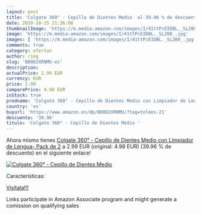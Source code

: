 ```yaml
---
layout: post
title: 'Colgate 360° - Cepillo de Dientes Medio  al 39.96 % de descuento'
date: 2020-10-15 21:36:08
thumbnailImage: 'https://m.media-amazon.com/images/I/41ttPcEIDBL._SL200_.jpg'
image: 'https://m.media-amazon.com/images/I/41ttPcEIDBL._SL200_.jpg'
images: [ 'https://m.media-amazon.com/images/I/41ttPcEIDBL._SL200_.jpg' ]
comments: true
category: ofertas
author: ring
slug: 'B00D2XRNMU-es'
description:
actualPrice: 2.99 EUR
currency: EUR
price: 2.99
comparePrice: 4.98 EUR
inStock: true
prodname: 'Colgate 360° - Cepillo de Dientes Medio con Limpiador de Lengua- Pack de 2'
country: 'es'
buyurl: 'https://www.amazon.es/dp/B00D2XRNMU/?tag=tolees-21'
descuento: '39.96'
titulo: 'Colgate 360° - Cepillo de Dientes Medio '
---
```


Ahora mismo tienes [Colgate 360° - Cepillo de Dientes Medio con Limpiador de Lengua- Pack de 2](https://www.amazon.es/dp/B00D2XRNMU/?tag=tolees-21) a 2.99 EUR (original: 4.98 EUR) (39.96 %  de descuento) en el siguiente enlace!

[![Colgate 360° - Cepillo de Dientes Medio ](https://m.media-amazon.com/images/I/41ttPcEIDBL._SL200_.jpg)](https://www.amazon.es/dp/B00D2XRNMU/?tag=tolees-21)

Características:


[Visítala!!!](https://www.amazon.es/dp/B00D2XRNMU/?tag=tolees-21)

Links participate in Amazon Associate program and might generate a comission on qualifying sales
